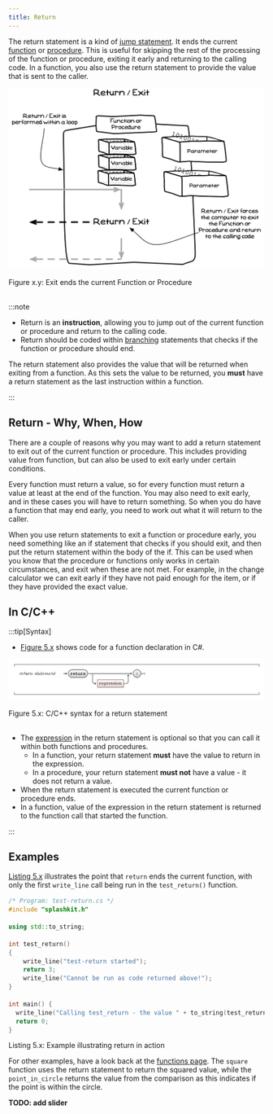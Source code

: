 ```yaml
---
title: Return
---
```

The return statement is a kind of [jump statement](../../../../part-1-instructions/3-control-flow/1-concepts/05-0-jumping). It ends the current [function](../04-function-decl) or [procedure](../01-procedures). This is useful for skipping the rest of the processing of the function or procedure, exiting it early and returning to the calling code. In a function, you also use the return statement to provide the value that is sent to the caller.

<a id="FigureExit"></a>

![Figure x.y: Exit ends the current Function or Procedure](./images/statement-exit.png "Exit ends the current Function or Procedure")
<div class="caption"><span class="caption-figure-nbr">Figure x.y: </span>Exit ends the current Function or Procedure</div><br/>

:::note

- Return is an **instruction**, allowing you to jump out of the current function or procedure and return to the calling code.
- Return should be coded within [branching](../../../../part-1-instructions/3-control-flow/1-concepts/03-0-branching) statements that checks if the function or procedure should end.

The return statement also provides the value that will be returned when exiting from a function. As this sets the value to be returned, you **must** have a return statement as the last instruction within a function.

:::

## Return - Why, When, How

There are a couple of reasons why you may want to add a return statement to exit out of the current function or procedure. This includes providing value from function, but can also be used to exit early under certain conditions.

Every function must return a value, so for every function must return a value at least at the end of the function. You may also need to exit early, and in these cases you will have to return something. So when you do have a function that may end early, you need to work out what it will return to the caller.

When you use return statements to exit a function or procedure early, you need something like an if statement that checks if you should exit, and then put the return statement within the body of the if. This can be used when you know that the procedure or functions only works in certain circumstances, and exit when these are not met. For example, in the change calculator we can exit early if they have not paid enough for the item, or if they have provided the exact value.

## In C/C++

:::tip[Syntax]

- [Figure 5.x](#FigureReturnStatementSyntax) shows code for a function declaration in C#.

<a id="FigureReturnStatementSyntax"></a>

![Figure 5.x C/C++ syntax for a return statement](./images/return-statement.png "C/C++ syntax for a return statement")
<div class="caption"><span class="caption-figure-nbr">Figure 5.x: </span>C/C++ syntax for a return statement</div><br/>

- The [expression](../../../../part-1-instructions/2-communicating-syntax/1-concepts/03-expression) in the return statement is optional so that you can call it within both functions and procedures.
  - In a function, your return statement **must** have the value to return in the expression.
  - In a procedure, your return statement **must not** have a value - it does not return a value.
- When the return statement is executed the current function or procedure ends.
- In a function, value of the expression in the return statement is returned to the function call that started the function.

:::

## Examples

[Listing 5.x](#ListingReturnStatement) illustrates the point that `return` ends the current function, with only the first `write_line` call being run in the `test_return()` function.

<a id="ListingReturnStatement"></a>

```cpp
/* Program: test-return.cs */
#include "splashkit.h"

using std::to_string;

int test_return() 
{
    write_line("test-return started");
    return 3;
    write_line("Cannot be run as code returned above!");
}

int main() {
  write_line("Calling test_return - the value " + to_string(test_return()) + " is returned\n");
  return 0;
}
```
<div class="caption"><span class="caption-figure-nbr">Listing 5.x: </span>Example illustrating return in action</div>

For other examples, have a look back at the [functions page](../04-function-decl). The `square` function uses the return statement to return the squared value, while the `point_in_circle` returns the value from the comparison as this indicates if the point is within the circle.

**TODO: add slider**
